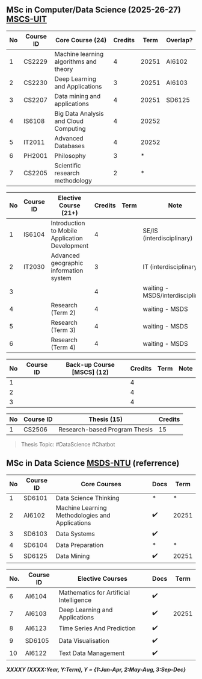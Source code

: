 

## MSc in Computer/Data Science (2025-26-27) [MSCS-UIT](https://sdh.uit.edu.vn/bai-viet/khung-chuong-trinh-dao-tao-thac-si-khmt-k172022-k182023-k192024)

|No|Course ID| Core Course (24)|Credits|Term|Overlap?|
|-|-|-|-|-|-|
|1|CS2229|Machine learning algorithms and theory|4|20251|AI6102|
|2|CS2230|Deep Learning and Applications|3|20251|AI6103|
|3|CS2207|Data mining and applications|4|20251|SD6125|
|4|IS6108|Big Data Analysis and Cloud Computing|4|20252|
|5|IT2011|Advanced Databases|4|20252|
|6|PH2001|Philosophy|3|*
|7|CS2205|Scientific research methodology|2|*	

|No|Course ID| Elective Course (21+)|Credits|Term|Note|
|-|-|-|-|-|-|
|1|IS6104|Introduction to Mobile Application Development|4||SE/IS (interdisciplinary)|
|2|IT2030|Advanced geographic information system|3||IT (interdisciplinary)|
|3|||4||waiting - MSDS/interdisciplinary|
|4||Research (Term 2) |4||waiting - MSDS|
|5||Research (Term 3) |4||waiting - MSDS|
|6||Research (Term 4) |4||waiting - MSDS|

|No|Course ID| Back-up Course [MSCS] (12)|Credits|Term|Note|
|-|-|-|-|-|-|
|1|||4|||
|2|||4|||
|3|||4|||


|No|Course ID| Thesis (15)|Credits|
|-|-|-|-|
|1|CS2506|Research-based Program Thesis|15|

> Thesis Topic: #DataScience #Chatbot 

## MSc in Data Science [MSDS-NTU](https://www.ntu.edu.sg/education/graduate-programme/master-of-science-in-data-science-(msds)#curriculum) (referrence)

|No|Course ID|Core Courses|Docs|Term|
|-|-|-|-|-|
|1|SD6101|Data Science Thinking|*|*
|2|AI6102|Machine Learning Methodologies and Applications|✔️|20251|
|3|SD6103|Data Systems|✔️||
|4|SD6104|Data Preparation|*|*
|5|SD6125|Data Mining|✔️|20251|

|No.|Course ID|Elective Courses|Docs|Term|
|-|-|-|-|-|
|6|AI6104|Mathematics for Artificial Intelligence|✔️||
|7|AI6103|Deep Learning and Applications|✔️|20251|
|8|AI6123|Time Series And Prediction|✔️||
|9|SD6105|Data Visualisation|✔️||
|10|AI6122|Text Data Management|✔️||

***XXXXY (XXXX:Year, Y:Term), Y = {1:Jan-Apr, 2:May-Aug, 3:Sep-Dec}***


